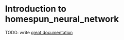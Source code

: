 # Introduction to homespun_neural_network

TODO: write [great documentation](http://jacobian.org/writing/what-to-write/)
